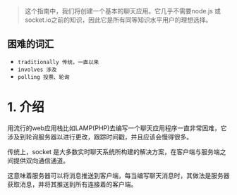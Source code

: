 > 这个指南中，我们将创建一个基本的聊天应用。它几乎不需要node.js 或 socket.io之前的知识，因此它是所有同等知识水平用户的理想选择。


## 困难的词汇
- `traditionally 传统，一直以来`
- `involves 涉及`
- `polling 投票、轮询`
# 1. 介绍

用流行的web应用栈比如LAMP(PHP)去编写一个聊天应用程序一直非常困难，它涉及到轮询服务器以进行更改，跟踪时间戳，并且应该会慢得很多。

传统上，socket 是大多数实时聊天系统所构建的解决方案，在客户端与服务端之间提供双向通信通道。

这意味着服务器可以将消息推送到客户端，每当编写聊天消息时，其做法是服务器获取消息，并将其推送到所有连接着的客户端。